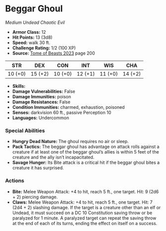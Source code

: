# Beggar Ghoul

*Medium* *Undead* *Chaotic Evil*

- **Armor Class:** 12
- **Hit Points:** 13 (3d8)
- **Speed:** walk 30 ft.
- **Challenge Rating:** 1/2 (100 XP)
- **Source:** [Tome of Beasts 2023](https://koboldpress.com/kpstore/product/tome-of-beasts-1-2023-edition/) page 200

| STR | DEX | CON | INT | WIS | CHA |
| --- | --- | --- | --- | --- | --- |
| 10 (+0) | 15 (+2) | 10 (+0) | 12 (+1) | 11 (+0) | 14 (+2) |

- **Skills:** 
- **Damage Vulnerabilities:** False
- **Damage Immunities:** poison
- **Damage Resistances:** False
- **Condition Immunities:** charmed, exhaustion, poisoned
- **Senses:** darkvision 60 ft., passive Perception 10
- **Languages:** Undercommon

### Special Abilities

- **Hungry Dead Nature:** The ghoul requires no air or sleep.
- **Pack Tactics:** The beggar ghoul has advantage on attack rolls against a creature if at least one of the beggar ghoul’s allies is within 5 feet of the creature and the ally isn’t incapacitated.
- **Savage Hunger:** Its Bite attack is a critical hit if the beggar ghoul bites a creature it has surprised.

### Actions

- **Bite:** Melee Weapon Attack: +4 to hit, reach 5 ft., one target. Hit: 9 (2d6 + 2) piercing damage.
- **Claws:** Melee Weapon Attack: +4 to hit, reach 5 ft., one target. Hit: 7 (2d4 + 2) slashing damage. If the target is a creature other than an elf or Undead, it must succeed on a DC 10 Constitution saving throw or be paralyzed for 1 minute. A paralyzed target can repeat the saving throw at the end of each of its turns, ending the effect on itself on a success.
